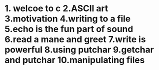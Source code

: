 # 1. welcoe to c 2.ASCII art 3.motivation 4.writing to a file 5.echo is the fun part of sound 6.read a mane and greet 7.write is powerful 8.using putchar 9.getchar and putchar 10.manipulating files
